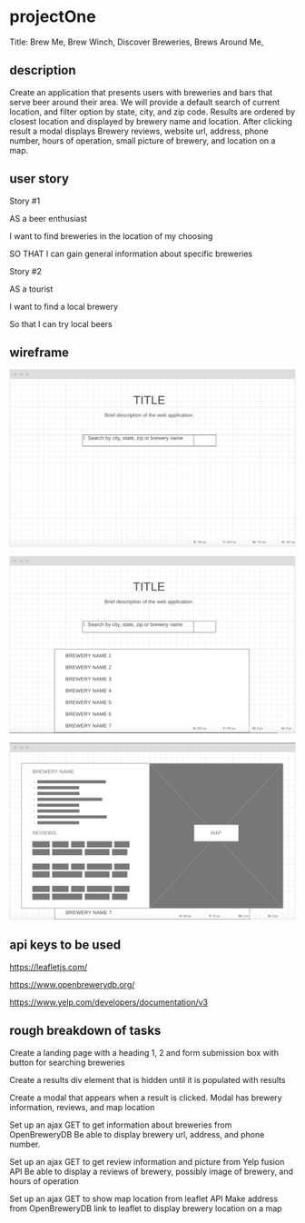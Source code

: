 # projectOne
Title: Brew Me, Brew Winch, Discover Breweries, Brews Around Me, 

## description
Create an application that presents users with breweries and bars that serve beer around their area. We will provide a default search of current location, and filter option by state, city, and zip code. Results are ordered by closest location and displayed by brewery name and location. After clicking result a modal displays Brewery reviews, website url, address, phone number, hours of operation, small picture of brewery, and location on a map. 

## user story
Story #1

AS a beer enthusiast

I want to find breweries in the location of my choosing

SO THAT I can gain general information about specific breweries 

Story #2

AS a tourist

I want to find a local brewery

So that I can try local beers

## wireframe
![alt text](landing-page.png "Logo Title Text 1")

![alt text](results.png "Logo Title Text 1")

![alt text](modal.png "Logo Title Text 1")

## api keys to be used
https://leafletjs.com/

https://www.openbrewerydb.org/

https://www.yelp.com/developers/documentation/v3

## rough breakdown of tasks
Create a landing page with a heading 1, 2 and form submission box with button for searching breweries

Create a results div element that is hidden until it is populated with results

Create  a modal that appears when a result is clicked. Modal has brewery information, reviews, and map location

Set up an ajax GET to get information about breweries from OpenBreweryDB
	Be able to display brewery url, address, and phone number.

Set up an ajax GET to get review information and picture from Yelp fusion API
	Be able to display a reviews of brewery, possibly image of brewery, and hours of operation

Set up an ajax GET to show map location from leaflet API
Make address from OpenBreweryDB link to leaflet to display brewery location on a map
